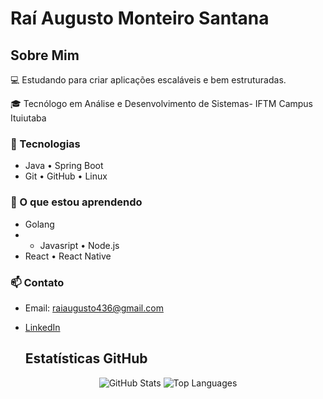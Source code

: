 # Raí Augusto Monteiro Santana

## Sobre Mim
💻 Estudando para criar aplicações escaláveis e bem estruturadas.

🎓 Tecnólogo em Análise e Desenvolvimento de Sistemas- IFTM Campus Ituiutaba  

### 🚀 Tecnologias
- Java • Spring Boot
- Git • GitHub • Linux





### 🌱 O que estou aprendendo
- Golang
- - Javasript • Node.js
- React • React Native


### 📫 Contato
- Email: raiaugusto436@gmail.com
- [LinkedIn](https://www.linkedin.com/in/raiaugust0/)

  ## Estatísticas GitHub

<div align="center">
  <img src="https://github-readme-stats.vercel.app/api?username=rai4ugust0&show_icons=true&count_private=true&theme=tokyonight" alt="GitHub Stats" />
  <img src="https://github-readme-stats.vercel.app/api/top-langs/?username=rai4ugust0&layout=compact&theme=tokyonight" alt="Top Languages" />
</div>
